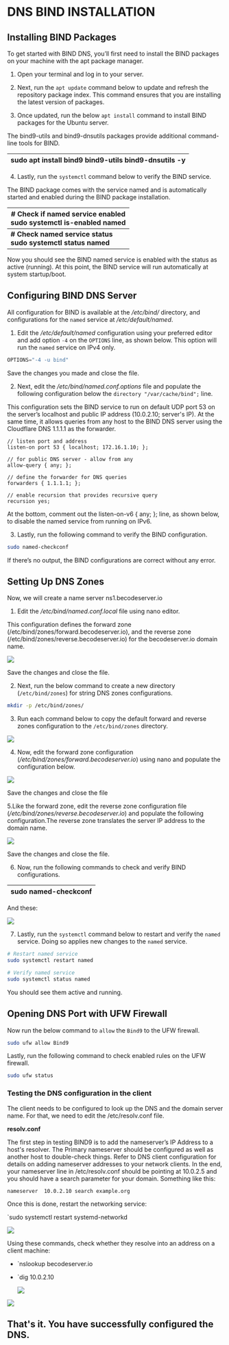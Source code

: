 # DNS BIND INSTALLATION

## Installing BIND Packages

To get started with BIND DNS, you’ll first need to install the BIND packages on your machine with the apt package manager.

1. Open your terminal and log in to your server.
2. Next, run the `apt update` command below to update and refresh the repository package index. This command ensures that you are installing the latest version of packages.

3. Once updated, run the below `apt install` command to install BIND packages for the Ubuntu server.

The bind9-utils and bind9-dnsutils packages provide additional command-line tools for BIND.

| sudo apt install bind9 bind9-utils bind9-dnsutils -y |
| ---------------------------------------------------- |

4. Lastly, run the `systemctl` command below to verify the BIND service.

The BIND package comes with the service named and is automatically started and enabled during the BIND package installation.

| # Check if named service enabled<br/>sudo systemctl is-enabled named |
| ------------------------------------------------------------ |
| **# Check named service status<br/>sudo systemctl status named** |

Now you should see the BIND named service is enabled with the status as active (running). At this point, the BIND service will run automatically at system startup/boot.

## Configuring BIND DNS Server



All configuration for BIND is available at the */etc/bind/* directory, and configurations for the `named` service at */etc/default/named*.

1. Edit the */etc/default/named* configuration using your preferred editor and add option `-4` on the `OPTIONS` line, as shown below. This option will run the `named` service on IPv4 only.

```powershell
OPTIONS="-4 -u bind"
```

Save the changes you made and close the file.

2. Next, edit the */etc/bind/named.conf.options* file and populate the following configuration below the `directory "/var/cache/bind";` line.

This configuration sets the BIND service to run on default UDP port 53 on the server’s localhost and public IP address (10.0.2.10; server's IP). At the same time, it allows queries from any host to the BIND DNS server using the Cloudflare DNS 1.1.1.1 as the forwarder.

    // listen port and address
    listen-on port 53 { localhost; 172.16.1.10; };
    
    // for public DNS server - allow from any
    allow-query { any; };
    
    // define the forwarder for DNS queries
    forwarders { 1.1.1.1; };
    
    // enable recursion that provides recursive query
    recursion yes;

At the bottom, comment out the listen-on-v6 { any; }; line, as shown below, to disable the named service from running on IPv6.

3. Lastly, run the following command to verify the BIND configuration.

```bash
sudo named-checkconf
```

If there’s no output, the BIND configurations are correct without any error.

## Setting Up DNS Zones

Now, we will create a name server ns1.becodeserver.io

1. Edit the */etc/bind/named.conf.local* file using nano editor.

This configuration defines the forward zone (/etc/bind/zones/forward.becodeserver.io), and the reverse zone (/etc/bind/zones/reverse.becodeserver.io) for the becodeserver.io domain name.

![](C:\Users\nimes\AppData\Roaming\Typora\typora-user-images\image-20230621100625194.png)

Save the changes and close the file.

2. Next, run the below command to create a new directory (`/etc/bind/zones`) for string DNS zones configurations.

```bash
mkdir -p /etc/bind/zones/
```

3. Run each command below to copy the default forward and reverse zones configuration to the `/etc/bind/zones` directory.

![](C:\Users\nimes\AppData\Roaming\Typora\typora-user-images\image-20230621101729822.png)

4. Now, edit the forward zone configuration (*/etc/bind/zones/forward.becodeserver.io*) using nano and populate the configuration below.

![](C:\Users\nimes\AppData\Roaming\Typora\typora-user-images\image-20230621153230293.png)

Save the changes and close the file

5.Like the forward zone, edit the reverse zone configuration file (*/etc/bind/zones/reverse.becodeserver.io*) and populate the following configuration.The reverse zone translates the server IP address to the domain name. 

![](C:\Users\nimes\AppData\Roaming\Typora\typora-user-images\image-20230621153818034.png)

Save the changes and close the file.

6. Now, run the following commands to check and verify BIND configurations.

| sudo named-checkconf |
| -------------------- |

And these:

![](C:\Users\nimes\AppData\Roaming\Typora\typora-user-images\image-20230621142749343.png)

7. Lastly, run the `systemctl` command below to restart and verify the `named` service. Doing so applies new changes to the `named` service.

```bash
# Restart named service
sudo systemctl restart named

# Verify named service
sudo systemctl status named
```

You should see them active and running.

## Opening DNS Port with UFW Firewall

 Now run the below command to `allow` the `Bind9` to the UFW firewall.

```bash
sudo ufw allow Bind9
```

Lastly, run the following command to check enabled rules on the UFW firewall.

```bash
sudo ufw status
```

### Testing the DNS configuration in the client

The client needs to be configured to look up the DNS and the domain server name. For that, we need to edit the /etc/resolv.conf file.

**resolv.conf**

The first step in testing BIND9 is to add the nameserver’s IP Address to a host's resolver. The Primary nameserver should be configured as well as another host to double-check things. Refer to DNS client configuration for details on adding nameserver addresses to your network clients. In the end, your nameserver line in /etc/resolv.conf should be pointing at 10.0.2.5 and you should have a search parameter for your domain. Something like this:

```
nameserver  10.0.2.10 search example.org
```

Once this is done, restart the networking service:

`sudo systemctl restart systemd-networkd

![](C:\Users\nimes\AppData\Roaming\Typora\typora-user-images\image-20230621143541592.png)

 Using these commands, check whether they resolve into an address on a client machine:

- `nslookup becodeserver.io

- `dig 10.0.2.10

  ![](C:\Users\nimes\AppData\Roaming\Typora\typora-user-images\image-20230621144621820.png)

![](C:\Users\nimes\AppData\Roaming\Typora\typora-user-images\image-20230621145029951.png)

## That's it. You have successfully configured the DNS.